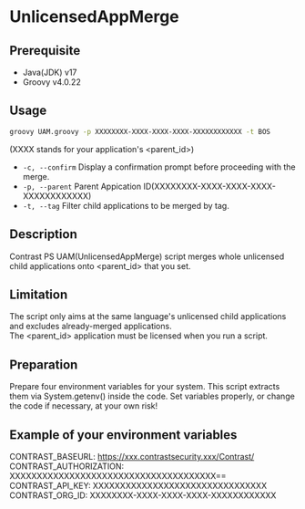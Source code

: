 # UnlicensedAppMerge

## Prerequisite
- Java(JDK) v17
- Groovy v4.0.22

## Usage
```bash
groovy UAM.groovy -p XXXXXXXX-XXXX-XXXX-XXXX-XXXXXXXXXXXX -t BOS
```
(XXXX stands for your application's <parent_id>)
- `-c, --confirm` Display a confirmation prompt before proceeding with the merge.
- `-p, --parent` Parent Appication ID(XXXXXXXX-XXXX-XXXX-XXXX-XXXXXXXXXXXX)
- `-t, --tag` Filter child applications to be merged by tag.

## Description
Contrast PS UAM(UnlicensedAppMerge) script merges whole unlicensed child applications onto <parent_id> that you set.

## Limitation
The script only aims at the same language\'s unlicensed child applications and excludes already-merged applications.  
The <parent_id> application must be licensed when you run a script.

## Preparation
Prepare four environment variables for your system. This script extracts them via System.getenv() inside the code.
Set variables properly, or change the code if necessary, at your own risk!

## Example of your environment variables
 CONTRAST_BASEURL: https://xxx.contrastsecurity.xxx/Contrast/  
 CONTRAST_AUTHORIZATION: XXXXXXXXXXXXXXXXXXXXXXXXXXXXXXXXXXXXXX==  
 CONTRAST_API_KEY: XXXXXXXXXXXXXXXXXXXXXXXXXXXXXXXX  
 CONTRAST_ORG_ID: XXXXXXXX-XXXX-XXXX-XXXX-XXXXXXXXXXXX  
